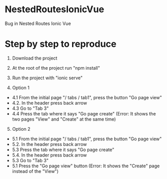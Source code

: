 # NestedRoutesIonicVue
Bug in Nested Routes Ionic Vue

# Step by step to reproduce
1. Download the project
2. At the root of the project run "npm install"
3. Run the project with "ionic serve"

4. Option 1
  * 4.1 From the initial page "/ tabs / tab1", press the button "Go page view"
  * 4.2. In the header press back arrow
  * 4.3 Go to "Tab 3"
  * 4.4 Press the tab where it says "Go page create" (Error: It shows the two pages "View" and "Create" at the same time)

5. Option 2
  * 5.1 From the initial page "/ tabs / tab1", press the button "Go page view"
  * 5.2. In the header press back arrow
  * 5.3 Press the tab where it says "Go page create"
  * 5.4. In the header press back arrow
  * 5.3 Go to "Tab 3"
  * 5.1 Press the "Go page view" button (Error: It shows the "Create" page instead of the "View")
